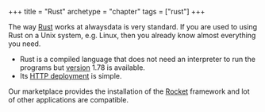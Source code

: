 +++
title = "Rust"
archetype = "chapter"
tags = ["rust"]
+++

The way [Rust](https://www.rust-lang.org/) works at alwaysdata is very standard. If you are used to using Rust on a Unix system, e.g. Linux, then you already know almost everything you need.

- Rust is a compiled language that does not need an interpreter to run the programs but [version](languages/rust/configuration#version) 1.78 is available.
- Its [HTTP deployment](languages/rust/configuration#deployment-http) is simple.

Our marketplace provides the installation of the [Rocket](https://rocket.rs/) framework and lot of other applications are compatible.
